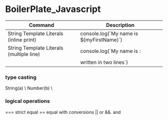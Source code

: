# BoilerPlate_Javascript
| Command | Description |
| --- | --- |
| String Template Literals (inline print) | console.log(´My name is ${myFirstName}´) |
| String Template Literals (multiple line)| console.log(´My name is : |
|                                         |    written in two lines´) |


### type casting
String(a) \\
Number(b) \\

### logical operations
===    strict equal
==     equal with conversions
||     or
&&.    and


